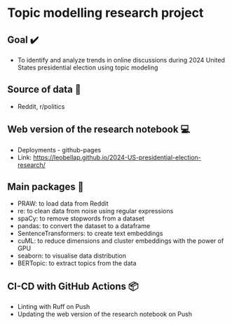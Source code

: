 # Topic modelling research project

## Goal :heavy_check_mark:

- To identify and analyze trends in online discussions during 2024 United States presidential election using topic modeling

## Source of data :microscope:

- Reddit, r/politics

## Web version of the research notebook :computer:

- Deployments - github-pages
- Link: <https://leobellap.github.io/2024-US-presidential-election-research/>

## Main packages :wrench:

- PRAW: to load data from Reddit
- re: to clean data from noise using regular expressions
- spaCy: to remove stopwords from a dataset
- pandas: to convert the dataset to a dataframe
- SentenceTransformers: to create text embeddings
- cuML: to reduce dimensions and cluster embeddings with the power of GPU
- seaborn: to visualise data distribution
- BERTopic: to extract topics from the data

## CI-CD with GitHub Actions :package:

- Linting with Ruff on Push
- Updating the web version of the research notebook on Push
